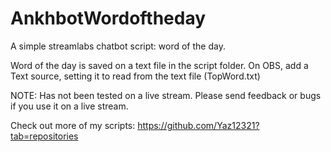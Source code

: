 # AnkhbotWordoftheday
A simple streamlabs chatbot script: word of the day.


Word of the day is saved on a text file in the script folder. On OBS, add a Text source, setting it to read from the text file (TopWord.txt)


NOTE: Has not been tested on a live stream. Please send feedback or bugs if you use it on a live stream.


Check out more of my scripts: https://github.com/Yaz12321?tab=repositories
